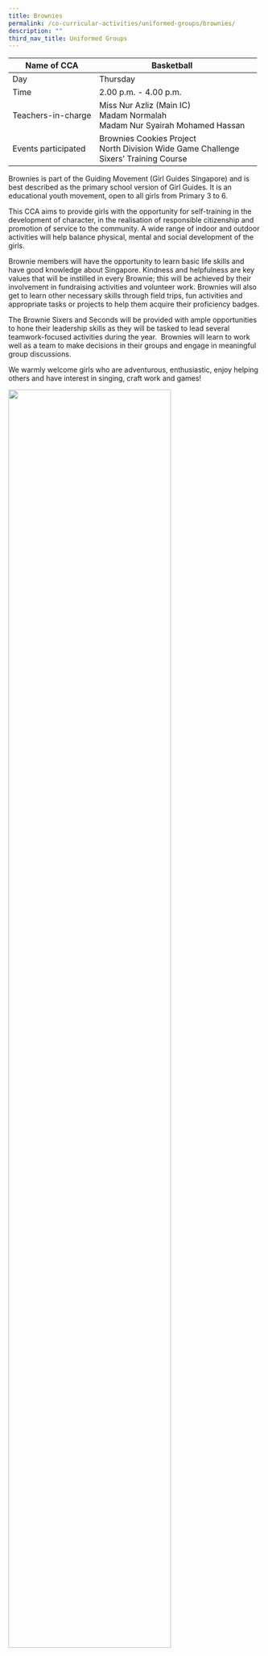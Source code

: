```yaml
---
title: Brownies
permalink: /co-curricular-activities/uniformed-groups/brownies/
description: ""
third_nav_title: Uniformed Groups
---
```

|Name of CCA|Basketball|  |
| -------- | ------- | --------------- |
|Day | Thursday | 
| Time |2.00 p.m. - 4.00 p.m. 
|Teachers-in-charge |Miss Nur Azliz (Main IC)<br>Madam Normalah<br/>Madam Nur Syairah Mohamed Hassan
|Events participated    |Brownies Cookies Project<br/>North Division Wide Game Challenge<br>Sixers’ Training Course

<p style="box-sizing: inherit; font-size: 1em;">Brownies is part of the Guiding Movement (Girl Guides Singapore) and is best described as the primary school version of Girl Guides. It is an educational youth movement, open to all girls from Primary 3 to 6.</p><p style="box-sizing: inherit; font-size: 1em;"></p><p style="box-sizing: inherit; font-size: 1em;">This CCA aims to provide girls with the opportunity for self-training in the development of character, in the realisation of responsible citizenship and promotion of service to the community. A wide range of indoor and outdoor activities will help balance physical, mental and social development of the girls.</p><p style="box-sizing: inherit; font-size: 1em;">Brownie members will have the opportunity to learn basic life skills and have good knowledge about Singapore. Kindness and helpfulness are key values that will be instilled in every Brownie; this will be achieved by their involvement in fundraising activities and volunteer work. Brownies will also get to learn other necessary skills through field trips, fun activities and appropriate tasks or projects to help them acquire their proficiency badges.</p><p style="box-sizing: inherit; font-size: 1em;">The Brownie Sixers and Seconds will be provided with ample opportunities to hone their leadership skills as they will be tasked to lead several teamwork-focused activities during the year.&nbsp; Brownies will learn to work well as a team to make decisions in their groups and engage in meaningful group discussions.</p><p style="box-sizing: inherit; font-size: 1em;"><span style="box-sizing: inherit; font-family: inherit; font-size: inherit;">We warmly welcome girls who are adventurous, enthusiastic, enjoy helping others and have interest in singing, craft work and games!</span></p>

<img src="/images/CoCurricularActivities/Brownies/BROWNIES.jpg" style="width:80%">


